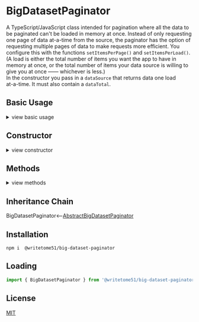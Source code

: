 # BigDatasetPaginator

 A TypeScript/JavaScript class intended for pagination where all the data to  
 be paginated can't be loaded in memory at once. Instead of only requesting  
 one page of data at-a-time from the source, the paginator has the option of  
 requesting multiple pages of data to make requests more efficient.  You  
 configure this with the functions `setItemsPerPage()` and `setItemsPerLoad()`.  
 (A load is either the total number of items you want the app to have in  
 memory at once, or the total number of items your data source is willing to  
 give you at once —— whichever is less.)  
 In the constructor you pass in a `dataSource` that returns data one load  
 at-a-time.  It must also contain a `dataTotal`.


## Basic Usage
<details>
<summary>view basic usage</summary>

```ts
// Get an instance (see constructor for dataSource details):
let paginator = new BigDatasetPaginator(dataSource);

// Configure:
paginator.setItemsPerPage(10);
paginator.setItemsPerLoad(200);

// itemsPerLoad / itemsPerPage must divide evenly.  If they don't,
// itemsPerLoad will automatically lower until they do:
paginator.setItemsPerPage(15);
paginator.getItemsPerLoad(); // --> 195

// Show the first page:
await paginator.setCurrentPageNumber(1, {reload:true});
console.log(paginator.getCurrentPage()); // '[item1, item2, item3, item4,...]'

// Jump to different page:
await paginator.setCurrentPageNumber(5);
```
</details>


## Constructor
<details>
<summary>view constructor</summary>

```ts
constructor(
    dataSource: {
    
        // The number of items 'getLoad()' returns must match 'itemsPerLoad'.  If
        // 'isLastLoad' is true, it must only return the remaining items in the dataset
        // and ignore itemsPerLoad.
    
        getLoad: (
            loadNumber: number, itemsPerLoad: number, isLastLoad: boolean
        ) => Promise<any[]>;
    
        // 'dataTotal': number of items in entire dataset, not the load.
        // This must stay accurate after actions that change the total, such as searches.
    
        dataTotal: number;
    }
)
```
</details>


## Methods
<details>
<summary>view methods</summary>

```ts
setItemsPerLoad(num): void
    // After setting this, if itemsPerLoad / itemsPerPage don't divide 
    // evenly, itemsPerLoad will lower to the closest number that will.

getItemsPerLoad(): number

setItemsPerPage(num): void
    // After setting this, if itemsPerLoad / itemsPerPage don't divide 
    // evenly, itemsPerLoad will lower to the closest number that will.

getItemsPerPage(): number

getTotalPages(): number

setCurrentPageNumber(num, option? = {reload: false}): Promise<void>
    // Changes the page.
    // Set 'option.reload' to true if page data must be reloaded, 
    // for any reason, from the 'dataSource'.


getCurrentPageNumber(): number

getCurrentPage(): any[]
```
</details>


## Inheritance Chain

BigDatasetPaginator<--[AbstractBigDatasetPaginator](https://github.com/writetome51/abstract-big-dataset-paginator#abstractbigdatasetpaginator)


## Installation
`npm i  @writetome51/big-dataset-paginator`


## Loading
```js
import { BigDatasetPaginator } from '@writetome51/big-dataset-paginator';
```


## License
[MIT](https://choosealicense.com/licenses/mit/)
